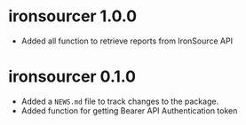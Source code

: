 # ironsourcer 1.0.0

* Added all function to retrieve reports from IronSource API

# ironsourcer 0.1.0

* Added a `NEWS.md` file to track changes to the package.
* Added function for getting Bearer API Authentication token
